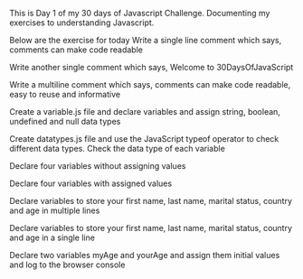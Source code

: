 This is Day 1 of my 30 days of Javascript Challenge.
Documenting my exercises to understanding Javascript.

Below are the exercise for today
Write a single line comment which says, comments can make code readable

Write another single comment which says, Welcome to 30DaysOfJavaScript

Write a multiline comment which says, comments can make code readable, easy to reuse and informative

Create a variable.js file and declare variables and assign string, boolean, undefined and null data types

Create datatypes.js file and use the JavaScript typeof operator to check different data types. Check the data type of each variable

Declare four variables without assigning values

Declare four variables with assigned values

Declare variables to store your first name, last name, marital status, country and age in multiple lines

Declare variables to store your first name, last name, marital status, country and age in a single line

Declare two variables myAge and yourAge and assign them initial values and log to the browser console
